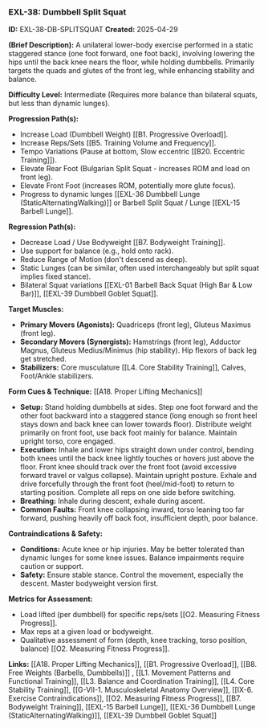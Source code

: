 ### **EXL-38: Dumbbell Split Squat**

**ID:** EXL-38-DB-SPLITSQUAT **Created:** 2025-04-29

**(Brief Description):** A unilateral lower-body exercise performed in a static staggered stance (one foot forward, one foot back), involving lowering the hips until the back knee nears the floor, while holding dumbbells. Primarily targets the quads and glutes of the front leg, while enhancing stability and balance.

**Difficulty Level:** Intermediate (Requires more balance than bilateral squats, but less than dynamic lunges).

**Progression Path(s):**

- Increase Load (Dumbbell Weight) [[B1. Progressive Overload]].
- Increase Reps/Sets [[B5. Training Volume and Frequency]].
- Tempo Variations (Pause at bottom, Slow eccentric [[B20. Eccentric Training]]).
- Elevate Rear Foot (Bulgarian Split Squat - increases ROM and load on front leg).
- Elevate Front Foot (increases ROM, potentially more glute focus).
- Progress to dynamic lunges [[EXL-36 Dumbbell Lunge (StaticAlternatingWalking)]] or Barbell Split Squat / Lunge [[EXL-15 Barbell Lunge]].

**Regression Path(s):**

- Decrease Load / Use Bodyweight [[B7. Bodyweight Training]].
- Use support for balance (e.g., hold onto rack).
- Reduce Range of Motion (don't descend as deep).
- Static Lunges (can be similar, often used interchangeably but split squat implies fixed stance).
- Bilateral Squat variations [[EXL-01 Barbell Back Squat (High Bar & Low Bar)]], [[EXL-39 Dumbbell Goblet Squat]].

**Target Muscles:**

- **Primary Movers (Agonists):** Quadriceps (front leg), Gluteus Maximus (front leg).
- **Secondary Movers (Synergists):** Hamstrings (front leg), Adductor Magnus, Gluteus Medius/Minimus (hip stability). Hip flexors of back leg get stretched.
- **Stabilizers:** Core musculature [[L4. Core Stability Training]], Calves, Foot/Ankle stabilizers.

**Form Cues & Technique:** [[A18. Proper Lifting Mechanics]]

- **Setup:** Stand holding dumbbells at sides. Step one foot forward and the other foot backward into a staggered stance (long enough so front heel stays down and back knee can lower towards floor). Distribute weight primarily on front foot, use back foot mainly for balance. Maintain upright torso, core engaged.
- **Execution:** Inhale and lower hips straight down under control, bending both knees until the back knee lightly touches or hovers just above the floor. Front knee should track over the front foot (avoid excessive forward travel or valgus collapse). Maintain upright posture. Exhale and drive forcefully through the front foot (heel/mid-foot) to return to starting position. Complete all reps on one side before switching.
- **Breathing:** Inhale during descent, exhale during ascent.
- **Common Faults:** Front knee collapsing inward, torso leaning too far forward, pushing heavily off back foot, insufficient depth, poor balance.

**Contraindications & Safety:**

- **Conditions:** Acute knee or hip injuries. May be better tolerated than dynamic lunges for some knee issues. Balance impairments require caution or support.
- **Safety:** Ensure stable stance. Control the movement, especially the descent. Master bodyweight version first.

**Metrics for Assessment:**

- Load lifted (per dumbbell) for specific reps/sets [[O2. Measuring Fitness Progress]].
- Max reps at a given load or bodyweight.
- Qualitative assessment of form (depth, knee tracking, torso position, balance) [[O2. Measuring Fitness Progress]].

**Links:** [[A18. Proper Lifting Mechanics]], [[B1. Progressive Overload]], [[B8. Free Weights (Barbells, Dumbbells)]] , [[L1. Movement Patterns and Functional Training]], [[L3. Balance and Coordination Training]], [[L4. Core Stability Training]], [[G-VII-1. Musculoskeletal Anatomy Overview]], [[IX-6. Exercise Contraindications]], [[O2. Measuring Fitness Progress]], [[B7. Bodyweight Training]], [[EXL-15 Barbell Lunge]], [[EXL-36 Dumbbell Lunge (StaticAlternatingWalking)]], [[EXL-39 Dumbbell Goblet Squat]]